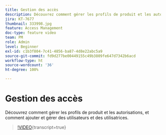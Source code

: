 ```yaml
---
title: Gestion des accès
description: Découvrez comment gérer les profils de produit et les autorisations, et comment ajouter et gérer des utilisateurs et des utilisatrices.
jira: KT-7677
thumbnail: 333998.jpg
feature: Access Management
doc-type: feature video
team: PM
role: Admin
level: Beginner
exl-id: c1b3f804-7c41-4856-ba87-4d8e22abc5a9
source-git-commit: fd9d277be00449155c49b3809fe647d7342b6acd
workflow-type: ht
source-wordcount: '36'
ht-degree: 100%

---
```


# Gestion des accès

Découvrez comment gérer les profils de produit et les autorisations, et comment ajouter et gérer des utilisateurs et des utilisatrices.

>[!VIDEO](https://video.tv.adobe.com/v/333998?quality=12&learn=on){transcript=true}

